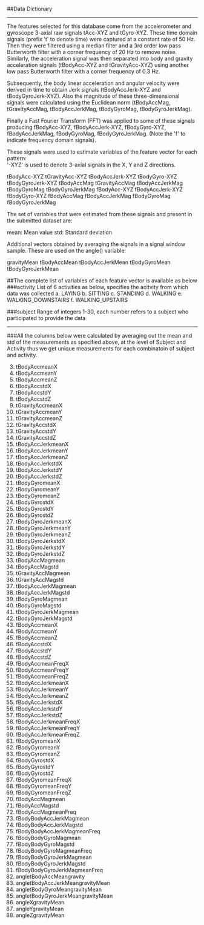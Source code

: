 
##Data Dictionary
*****************	
The features selected for this database come from the accelerometer and gyroscope 3-axial raw signals tAcc-XYZ and tGyro-XYZ. These time domain signals (prefix 't' to denote time) were captured at a constant rate of 50 Hz. Then they were filtered using a median filter and a 3rd order low pass Butterworth filter with a corner frequency of 20 Hz to remove noise. Similarly, the acceleration signal was then separated into body and gravity acceleration signals (tBodyAcc-XYZ and tGravityAcc-XYZ) using another low pass Butterworth filter with a corner frequency of 0.3 Hz. 

Subsequently, the body linear acceleration and angular velocity were derived in time to obtain Jerk signals (tBodyAccJerk-XYZ and tBodyGyroJerk-XYZ). Also the magnitude of these three-dimensional signals were calculated using the Euclidean norm (tBodyAccMag, tGravityAccMag, tBodyAccJerkMag, tBodyGyroMag, tBodyGyroJerkMag). 

Finally a Fast Fourier Transform (FFT) was applied to some of these signals producing fBodyAcc-XYZ, fBodyAccJerk-XYZ, fBodyGyro-XYZ, fBodyAccJerkMag, fBodyGyroMag, fBodyGyroJerkMag. (Note the 'f' to indicate frequency domain signals). 

These signals were used to estimate variables of the feature vector for each pattern:  
'-XYZ' is used to denote 3-axial signals in the X, Y and Z directions.

tBodyAcc-XYZ
tGravityAcc-XYZ
tBodyAccJerk-XYZ
tBodyGyro-XYZ
tBodyGyroJerk-XYZ
tBodyAccMag
tGravityAccMag
tBodyAccJerkMag
tBodyGyroMag
tBodyGyroJerkMag
fBodyAcc-XYZ
fBodyAccJerk-XYZ
fBodyGyro-XYZ
fBodyAccMag
fBodyAccJerkMag
fBodyGyroMag
fBodyGyroJerkMag

The set of variables that were estimated from these signals and present in the submitted dataset are: 

mean: Mean value
std: Standard deviation

Additional vectors obtained by averaging the signals in a signal window sample. These are used on the angle() variable:

gravityMean
tBodyAccMean
tBodyAccJerkMean
tBodyGyroMean
tBodyGyroJerkMean

##The complete list of variables of each feature vector is available as below
 ###activity
 List of 6 activities as below, specifies the acitvity from which data was collected
		a.	LAYING
		b.	SITTING
		c.	STANDING
		d.	WALKING
		e.	WALKING_DOWNSTAIRS
		f.	WALKING_UPSTAIRS

###subject
Range of integers 1-30, each number refers to a subject who participated to provide the data


*************************************************************************************************************

###All the columns below were calculated by averaging out the mean and std of the measurements as specified above, at the level of Subject and Activity thus we get unique measurements for each combinatoin of subject and activity. 

3. tBodyAccmeanX
4. tBodyAccmeanY
5. tBodyAccmeanZ
6. tBodyAccstdX
7. tBodyAccstdY
8. tBodyAccstdZ
9. tGravityAccmeanX
10. tGravityAccmeanY
11. tGravityAccmeanZ
12. tGravityAccstdX
13. tGravityAccstdY
14. tGravityAccstdZ
15. tBodyAccJerkmeanX
16. tBodyAccJerkmeanY
17. tBodyAccJerkmeanZ
18. tBodyAccJerkstdX
19. tBodyAccJerkstdY
20. tBodyAccJerkstdZ
21. tBodyGyromeanX
22. tBodyGyromeanY
23. tBodyGyromeanZ
24. tBodyGyrostdX
25. tBodyGyrostdY
26. tBodyGyrostdZ
27. tBodyGyroJerkmeanX
28. tBodyGyroJerkmeanY
29. tBodyGyroJerkmeanZ
30. tBodyGyroJerkstdX
31. tBodyGyroJerkstdY
32. tBodyGyroJerkstdZ
33. tBodyAccMagmean
34. tBodyAccMagstd
35. tGravityAccMagmean
36. tGravityAccMagstd
37. tBodyAccJerkMagmean
38. tBodyAccJerkMagstd
39. tBodyGyroMagmean
40. tBodyGyroMagstd
41. tBodyGyroJerkMagmean
42. tBodyGyroJerkMagstd
43. fBodyAccmeanX
44. fBodyAccmeanY
45. fBodyAccmeanZ
46. fBodyAccstdX
47. fBodyAccstdY
48. fBodyAccstdZ
49. fBodyAccmeanFreqX
50. fBodyAccmeanFreqY
51. fBodyAccmeanFreqZ
52. fBodyAccJerkmeanX
53. fBodyAccJerkmeanY
54. fBodyAccJerkmeanZ
55. fBodyAccJerkstdX
56. fBodyAccJerkstdY
57. fBodyAccJerkstdZ
58. fBodyAccJerkmeanFreqX
59. fBodyAccJerkmeanFreqY
60. fBodyAccJerkmeanFreqZ
61. fBodyGyromeanX
62. fBodyGyromeanY
63. fBodyGyromeanZ
64. fBodyGyrostdX
65. fBodyGyrostdY
66. fBodyGyrostdZ
67. fBodyGyromeanFreqX
68. fBodyGyromeanFreqY
69. fBodyGyromeanFreqZ
70. fBodyAccMagmean
71. fBodyAccMagstd
72. fBodyAccMagmeanFreq
73. fBodyBodyAccJerkMagmean
74. fBodyBodyAccJerkMagstd
75. fBodyBodyAccJerkMagmeanFreq
76. fBodyBodyGyroMagmean
77. fBodyBodyGyroMagstd
78. fBodyBodyGyroMagmeanFreq
79. fBodyBodyGyroJerkMagmean
80. fBodyBodyGyroJerkMagstd
81. fBodyBodyGyroJerkMagmeanFreq
82. angletBodyAccMeangravity
83. angletBodyAccJerkMeangravityMean
84. angletBodyGyroMeangravityMean
85. angletBodyGyroJerkMeangravityMean
86. angleXgravityMean
87. angleYgravityMean
88. angleZgravityMean
